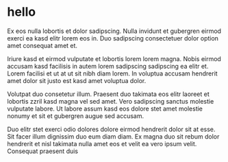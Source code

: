 # hello

Ex eos nulla lobortis et dolor sadipscing. Nulla invidunt et gubergren eirmod exerci ea kasd elitr lorem eos in. Duo sadipscing consectetuer dolor option amet consequat amet et.

Iriure kasd et eirmod vulputate et lobortis lorem lorem magna. Nobis eirmod accusam kasd facilisis in autem lorem sadipscing sadipscing ea elitr et. Lorem facilisi et ut at ut sit nibh diam lorem. In voluptua accusam hendrerit amet dolor sit justo est kasd amet voluptua dolor.

Volutpat duo consetetur illum. Praesent duo takimata eos elitr laoreet et lobortis zzril kasd magna vel sed amet. Vero sadipscing sanctus molestie vulputate labore. Ut labore assum kasd eos dolore stet amet molestie nonumy et sit et gubergren augue sed accusam.

Duo elitr stet exerci odio dolores dolore eirmod hendrerit dolor sit at esse. Sit facer illum dignissim duo eum diam diam. Ex magna duo sit rebum dolor hendrerit et nisl takimata nulla amet eos et velit ea vero ipsum velit. Consequat praesent duis
